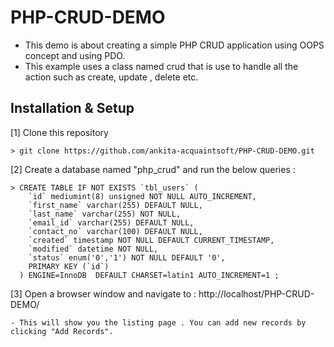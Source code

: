 # PHP-CRUD-DEMO

- This demo is about creating a simple PHP CRUD application using OOPS concept and using PDO.
- This example uses a class named crud that is use to handle all the action such as create, update , delete etc.


 ## Installation & Setup ##

[1] Clone this repository

	> git clone https://github.com/ankita-acquaintsoft/PHP-CRUD-DEMO.git

[2] Create a database named "php_crud" and run the below queries :

	> CREATE TABLE IF NOT EXISTS `tbl_users` (
	    `id` mediumint(8) unsigned NOT NULL AUTO_INCREMENT,
	    `first_name` varchar(255) DEFAULT NULL,
	    `last_name` varchar(255) NOT NULL,
	    `email_id` varchar(255) DEFAULT NULL,
	    `contact_no` varchar(100) DEFAULT NULL,
	    `created` timestamp NOT NULL DEFAULT CURRENT_TIMESTAMP,
	    `modified` datetime NOT NULL,
	    `status` enum('0','1') NOT NULL DEFAULT '0',
	    PRIMARY KEY (`id`)
	  ) ENGINE=InnoDB  DEFAULT CHARSET=latin1 AUTO_INCREMENT=1 ;

[3] Open a browser window and navigate to : http://localhost/PHP-CRUD-DEMO/

    - This will show you the listing page . You can add new records by clicking "Add Records".
